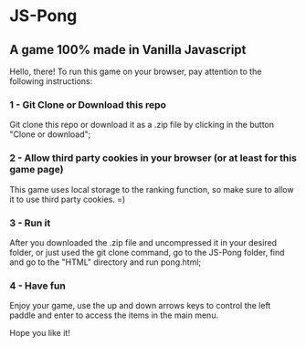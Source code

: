 # JS-Pong 
## A game 100% made in Vanilla Javascript

 Hello, there! To run this game on your browser, pay attention to the following instructions:

 ### 1 - Git Clone or Download this repo
 Git clone this repo or download it as a .zip file by clicking in the button "Clone or download";

 ### 2 - Allow third party cookies in your browser (or at least for this game page)
 This game uses local storage to the ranking function, so make sure to allow it to use third party cookies. =) 

 ### 3 - Run it
 After you downloaded the .zip file and uncompressed it in your desired folder, or just used the git clone command, go to the JS-Pong folder, find and go to the "HTML" directory and run pong.html;

 ### 4 - Have fun
 Enjoy your game, use the up and down arrows keys to control the left paddle and enter to access the items in the main menu.

 Hope you like it! 
 

